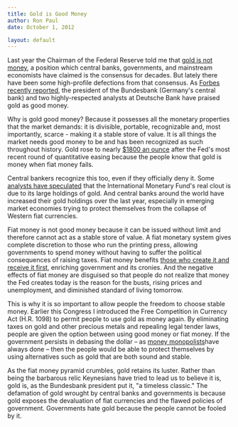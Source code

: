 ```yaml
---
title: Gold is Good Money
author: Ron Paul
date: October 1, 2012

layout: default
---
```


Last year the Chairman of the Federal Reserve told me that [gold is not
money](http://j.mp/U4bDm2), a position which central banks,
governments, and mainstream economists have claimed is the consensus for
decades.  But lately there have been some high-profile defections from
that consensus.  As [Forbes recently
reported](http://j.mp/U4bDm3),
the president of the Bundesbank (Germany's central bank) and two
highly-respected analysts at Deutsche Bank have praised gold as good
money. 

Why is gold good money?  Because it possesses all the monetary
properties that the market demands: it is divisible, portable,
recognizable and, most importantly, scarce - making it a stable store of
value. It is all things the market needs good money to be and has been
recognized as such throughout history.  Gold rose to nearly [\$1800 an
ounce](http://j.mp/U4bFtX)
after the Fed's most recent round of quantitative easing because the
people know that gold is money when fiat money fails.

Central bankers recognize this too, even if they officially deny it. 
Some [analysts have
speculated](http://j.mp/U4bFtY)
that the International Monetary Fund's real clout is due to its large
holdings of gold.  And central banks around the world have increased
their gold holdings over the last year, especially in emerging market
economies trying to protect themselves from the collapse of Western fiat
currencies.

Fiat money is not good money because it can be issued without limit and
therefore cannot act as a stable store of value. A fiat monetary system
gives complete discretion to those who run the printing press, allowing
governments to spend money without having to suffer the political
consequences of raising taxes.  Fiat money benefits [those who create it
and receive it first](http://j.mp/U4bFtZ), enriching
government and its cronies.  And the negative effects of fiat money are
disguised so that people do not realize that money the Fed creates today
is the reason for the busts, rising prices and unemployment, and
diminished standard of living tomorrow.

This is why it is so important to allow people the freedom to choose
stable money.  Earlier this Congress I introduced the Free Competition
in Currency Act (H.R. 1098) to permit people to use gold as money again.
By eliminating taxes on gold and other precious metals and repealing
legal tender laws, people are given the option between using good money
or fiat money. If the government persists in debasing the dollar – as
[money monopolists](http://j.mp/U4bFu2)have always done –
then the people would be able to protect themselves by using
alternatives such as gold that are both sound and stable.

As the fiat money pyramid crumbles, gold retains its luster.  Rather
than being the barbarous relic Keynesians have tried to lead us to
believe it is, gold is, as the Bundesbank president put it, "a timeless
classic."  The defamation of gold wrought by central banks and
governments is because gold exposes the devaluation of fiat currencies
and the flawed policies of government.  Governments hate gold because
the people cannot be fooled by it.
